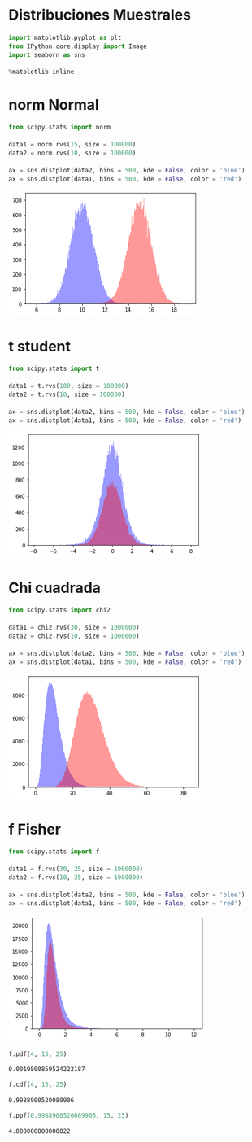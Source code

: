 # Distribuciones Muestrales


```python
import matplotlib.pyplot as plt
from IPython.core.display import Image
import seaborn as sns

%matplotlib inline
```

# norm Normal 


```python
from scipy.stats import norm

data1 = norm.rvs(15, size = 100000)
data2 = norm.rvs(10, size = 100000)

ax = sns.distplot(data2, bins = 500, kde = False, color = 'blue')
ax = sns.distplot(data1, bins = 500, kde = False, color = 'red')
```


![png](output_3_0.png)


# t student


```python
from scipy.stats import t

data1 = t.rvs(100, size = 100000)
data2 = t.rvs(10, size = 100000)

ax = sns.distplot(data2, bins = 500, kde = False, color = 'blue')
ax = sns.distplot(data1, bins = 500, kde = False, color = 'red')
```


![png](output_5_0.png)


# Chi cuadrada


```python
from scipy.stats import chi2

data1 = chi2.rvs(30, size = 1000000)
data2 = chi2.rvs(10, size = 1000000)

ax = sns.distplot(data2, bins = 500, kde = False, color = 'blue')
ax = sns.distplot(data1, bins = 500, kde = False, color = 'red')
```


![png](output_7_0.png)


# f Fisher


```python
from scipy.stats import f

data1 = f.rvs(30, 25, size = 1000000)
data2 = f.rvs(10, 25, size = 1000000)

ax = sns.distplot(data2, bins = 500, kde = False, color = 'blue')
ax = sns.distplot(data1, bins = 500, kde = False, color = 'red')
```


![png](output_9_0.png)



```python
f.pdf(4, 15, 25)
```




    0.0019800859524222187




```python
f.cdf(4, 15, 25)
```




    0.9988900520089906




```python
f.ppf(0.9988900520089906, 15, 25)
```




    4.000000000000022


